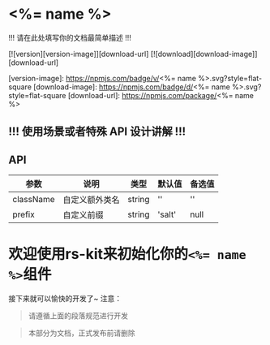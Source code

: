 # <%= name %>

!!! 请在此处填写你的文档最简单描述 !!!

[![version][version-image]][download-url]
[![download][download-image]][download-url]

[version-image]: https://npmjs.com/badge/v/<%= name %>.svg?style=flat-square
[download-image]: https://npmjs.com/badge/d/<%= name %>.svg?style=flat-square
[download-url]: https://npmjs.com/package/<%= name %>

## !!! 使用场景或者特殊 API 设计讲解 !!!

## API

| 参数 | 说明 | 类型 | 默认值 | 备选值 |
|------|------|------|--------|--------|
| className | 自定义额外类名 | string | '' | '' |
| prefix | 自定义前缀 | string | 'salt' | null |



# 欢迎使用rs-kit来初始化你的`<%= name %>`组件

接下来就可以愉快的开发了~ 注意：

> 请遵循上面的段落规范进行开发

> 本部分为文档，正式发布前请删除
